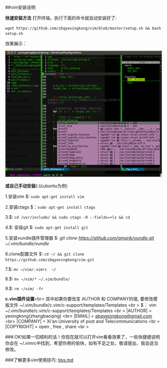 ##vim安装说明

**快速安装方法**
打开终端，执行下面的命令就自动安装好了:

`wget https://github.com/zbqyexingkong/vim/blob/master/setup.sh && bash setup.sh`




效果展示：

![shotimage.PNG](shotimage.PNG)


**或自己手动安装**(:以ubuntu为例)

1.安装vim $: `sudo apt-get install vim`

2.安装ctags $：`sudo apt-get install ctags`
 
3.$: `cd /usr/include/ && sudo ctags -R --fields=+ls && cd` 

4.$: 安装git $: `sudo apt-get install git`

5.安装vundle插件管理器  $: *git clone https://github.com/gmarik/vundle.git  ~/.vim/bundle/vundle*

6.clone配置文件 $: `cd ~/ && git clone https://github.com/zbqyexingkong/vim.git`

7.$: `mv ~/vim/.vimrc  ~/`

8.$: `mv ~/vim/* ~/.vim/bundle/`

9.$: `rm ~/vim/ -fr`

 **c.vim插件设置**<br\>
   其中如果你要改变 AUTHOR 和 COMPANY的值, 要修改模板文件 ~/.vim/bundle/c.vim/c-support/templates/Templates <br \>
   $： vim ~/.vim/bundle/c.vim/c-support/templates/Templates <br \>
  |AUTHOR|    = yexingkong(zhangbaoqing) <br\>
  |EMAIL|     = abqyexingkong@gmail.com <br\>
  |COMPANY|   = Xi'an University of post and Telecommunications <br \>
  |COPYRIGHT| = open , free , share <br \>
   
  ###.OK!如果一切顺利的话！你现在就可以打开vim看看效果了，一些快捷键说明你会在 ~/.vimrc中找到，希望你用的愉快，如有不足之处，敬请提出，我会适当修改。

###了解更多vim使用技巧:
[tips.md](tips.md)



